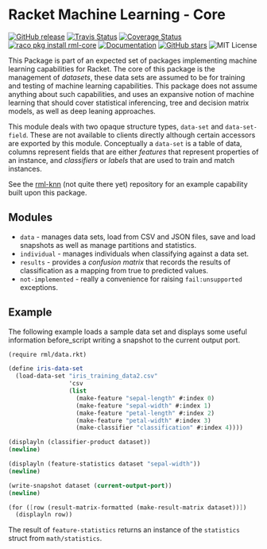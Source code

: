 # Racket Machine Learning - Core

[![GitHub release](https://img.shields.io/github/release/johnstonskj/rml-core.svg?style=flat-square)](https://github.com/johnstonskj/rml-core/releases)
[![Travis Status](https://travis-ci.org/johnstonskj/rml-core.svg)](https://www.travis-ci.org/johnstonskj/rml-core)
[![Coverage Status](https://coveralls.io/repos/github/johnstonskj/rml-core/badge.svg?branch=master)](https://coveralls.io/github/johnstonskj/rml-core?branch=master)
[![raco pkg install rml-core](https://img.shields.io/badge/raco%20pkg%20install-rml--core-blue.svg)](http://pkgs.racket-lang.org/package/rml-core)
[![Documentation](https://img.shields.io/badge/raco%20docs-rml--core-blue.svg)](http://docs.racket-lang.org/rml-core/index.html)
[![GitHub stars](https://img.shields.io/github/stars/johnstonskj/rml-core.svg)](https://github.com/johnstonskj/rml-core/stargazers)
![MIT License](https://img.shields.io/badge/license-MIT-118811.svg)

This Package is part of an expected set of packages implementing machine learning capabilities
for Racket. The core of this package is the management of *datasets*, these data sets are assumed
to be for training and testing of machine learning capabilities. This package does not assume
anything about such capabilities, and uses an expansive notion of machine learning that should
cover statistical inferencing, tree and decision matrix models, as well as deep leaning approaches.

This module deals with two opaque structure types, `data-set` and `data-set-field`. These are not
available to clients directly although certain accessors are exported by this module.
Conceptually a `data-set` is a table of data, columns represent fields that are either *features*
that represent properties of an instance, and *classifiers* or *labels* that are used to train
and match instances.

See the [rml-knn](https://github.com/johnstonskj/rml-knn) (not quite there yet) repository for an example capability built upon this package.

## Modules

* `data` - manages data sets, load from CSV and JSON files, save and load snapshots as well as
manage partitions and statistics.
* `individual` - manages individuals when classifying against a data set.
* `results` - provides a *confusion matrix* that records the results of classification
as a mapping from true to predicted values.
* `not-implemented` - really a convenience for raising `fail:unsupported` exceptions.

## Example

The following example loads a sample data set and displays some useful information before_script
writing a snapshot to the current output port.

```scheme
(require rml/data.rkt)

(define iris-data-set
  (load-data-set "iris_training_data2.csv"
                 'csv
                 (list
                   (make-feature "sepal-length" #:index 0)
                   (make-feature "sepal-width" #:index 1)
                   (make-feature "petal-length" #:index 2)
                   (make-feature "petal-width" #:index 3)
                   (make-classifier "classification" #:index 4))))

(displayln (classifier-product dataset))
(newline)

(displayln (feature-statistics dataset "sepal-width"))
(newline)

(write-snapshot dataset (current-output-port))
(newline)

(for ([row (result-matrix-formatted (make-result-matrix dataset))])
  (displayln row))
```

The result of `feature-statistics` returns an instance of the `statistics`
struct from `math/statistics`.
